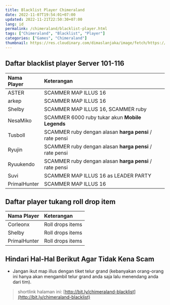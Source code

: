```yaml
---
title: Blacklist Player Chimeraland
date: 2022-11-07T19:54:01+07:00
updated: 2022-11-21T22:50:30+07:00
lang: id
permalink: /chimeraland/blacklist-player.html
tags: ["Chimeraland", "Blacklist", "Player"]
categories: ["Games", "Chimeraland"]
thumbnail: https://res.cloudinary.com/dimaslanjaka/image/fetch/https://www.palmassgames.ru/wp-content/uploads/2021/07/screenshot_6-1-1024x504.png
---
```


<!-- include blacklist-player/translator.html -->

## Daftar blacklist player Server 101-116

| Nama Player | Keterangan |
| :--- | :--- |
| ASTER | SCAMMER MAP ILLUS 16 |
| arkep | SCAMMER MAP ILLUS 16 |
| Shelby | SCAMMER MAP ILLUS 16, SCAMMER ruby |
| NesaMiko | SCAMMER 6000 ruby tukar akun **Mobile Legends** |
| Tusboll | SCAMMER ruby dengan alasan **harga pensi** / rate pensi |
| Ryujin | SCAMMER ruby dengan alasan **harga pensi** / rate pensi |
| Ryuukendo | SCAMMER ruby dengan alasan **harga pensi** / rate pensi |
| Suvi | SCAMMER MAP ILLUS 16 as LEADER PARTY |
| PrimalHunter | SCAMMER MAP ILLUS 16 |

## Daftar player tukang roll drop item

| Nama Player | Keterangan |
| :--- | :--- |
| Corleonx | Roll drops items |
| Shelby | Roll drops items |
| PrimalHunter | Roll drops items |

## Hindari Hal-Hal Berikut Agar Tidak Kena Scam
- Jangan ikut map illus dengan tiket telur grand (kebanyakan orang-orang ini hanya akan mengambil telur grand anda saja lalu menendang anda dari tim).

> shortlink halaman ini: [http://bit.ly/chimeraland-blacklist](http://bit.ly/chimeraland-blacklist)
